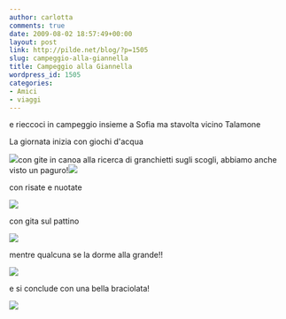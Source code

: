 ```yaml
---
author: carlotta
comments: true
date: 2009-08-02 18:57:49+00:00
layout: post
link: http://pilde.net/blog/?p=1505
slug: campeggio-alla-giannella
title: Campeggio alla Giannella
wordpress_id: 1505
categories:
- Amici
- viaggi
---
```


e rieccoci in campeggio insieme a Sofia ma stavolta vicino Talamone

La giornata inizia con giochi d'acqua

![](http://pilde.net/blog/wp-content/uploads/2009/08/ruota.jpg)con gite in canoa alla ricerca di granchietti sugli scogli, abbiamo anche visto un paguro!![](http://pilde.net/blog/wp-content/uploads/2009/08/canoa1.jpg)

con risate e nuotate

![](http://pilde.net/blog/wp-content/uploads/2009/08/braccioli.jpg)

con gita sul pattino

![](http://pilde.net/blog/wp-content/uploads/2009/08/pattino.jpg)

mentre qualcuna se la dorme alla grande!!

![](http://pilde.net/blog/wp-content/uploads/2009/08/ninna_marghe.jpg)

e si conclude con una bella braciolata!

![](http://pilde.net/blog/wp-content/uploads/2009/08/cena.jpg)
